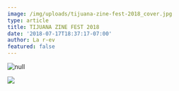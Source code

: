 ```yaml
---
image: /img/uploads/tijuana-zine-fest-2018_cover.jpg
type: article
title: TIJUANA ZINE FEST 2018
date: '2018-07-17T18:37:17-07:00'
author: La r-ev
featured: false
---
```

![null](/img/uploads/tj_zinefest_18_1.jpg)

<div><img src="/img/uploads/merceditayelsol_2.jpg"></div>
